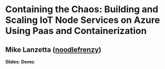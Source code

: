 # Containing the Chaos: Building and Scaling IoT Node Services on Azure Using Paas and Containerization
## Mike Lanzetta ([noodlefrenzy](http://twitter.com/noodlefrenzy))

**Slides**: 
**Demo**:

